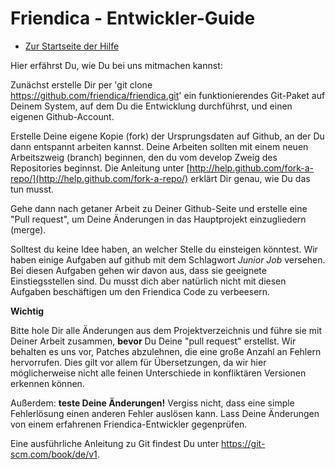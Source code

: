 Friendica - Entwickler-Guide
==========

* [Zur Startseite der Hilfe](help)

Hier erfährst Du, wie Du bei uns mitmachen kannst:

Zunächst erstelle Dir per 'git clone https://github.com/friendica/friendica.git' ein funktionierendes Git-Paket auf Deinem System, auf dem Du die Entwicklung durchführst, und einen eigenen Github-Account.

Erstelle Deine eigene Kopie (fork) der Ursprungsdaten auf Github, an der Du dann entspannt arbeiten kannst.
Deine Arbeiten sollten mit einem neuen Arbeitszweig (branch) beginnen, den du vom develop Zweig des Repositories beginnst.
Die Anleitung unter [http://help.github.com/fork-a-repo/](http://help.github.com/fork-a-repo/) erklärt Dir genau, wie Du das tun musst.

Gehe dann nach getaner Arbeit zu Deiner Github-Seite und erstelle eine "Pull request", um Deine Änderungen in das Hauptprojekt einzugliedern (merge).

Solltest du keine Idee haben, an welcher Stelle du einsteigen könntest.
Wir haben einige Aufgaben auf github mit dem Schlagwort *Junior Job* versehen.
Bei diesen Aufgaben gehen wir davon aus, dass sie geeignete Einstiegsstellen sind.
Du musst dich aber natürlich nicht mit diesen Aufgaben beschäftigen um den Friendica Code zu verbeesern.

**Wichtig**

Bitte hole Dir alle Änderungen aus dem Projektverzeichnis und führe sie mit Deiner Arbeit zusammen, **bevor** Du Deine "pull request" erstellst. Wir behalten es uns vor, Patches abzulehnen, die eine große Anzahl an Fehlern hervorrufen.
Dies gilt vor allem für Übersetzungen, da wir hier möglicherweise nicht alle feinen Unterschiede in konfliktären Versionen erkennen können.

Außerdem: **teste Deine Änderungen!** Vergiss nicht, dass eine simple Fehlerlösung einen anderen Fehler auslösen kann.
Lass Deine Änderungen von einem erfahrenen Friendica-Entwickler gegenprüfen.

Eine ausführliche Anleitung zu Git findest Du unter <a href="https://git-scm.com/book/de/v1" target="_blank">https://git-scm.com/book/de/v1</a>.
